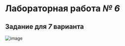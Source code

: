 # **Лабораторная работа *№ 6*** #

## Задание для *7* варианта ## 
![image](https://github.com/user-attachments/assets/415c1887-9d55-4253-a045-082abad3ab94)

